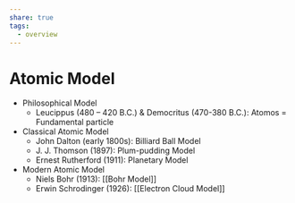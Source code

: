 ```yaml
---
share: true
tags:
  - overview
---
```


# Atomic Model

- Philosophical Model
	- Leucippus (480 – 420 B.C.) & Democritus (470-380 B.C.): Atomos = Fundamental particle
- Classical Atomic Model
	- John Dalton (early 1800s): Billiard Ball Model
	- J. J. Thomson (1897): Plum-pudding Model
	- Ernest Rutherford (1911): Planetary Model
- Modern Atomic Model
	- Niels Bohr (1913): [[Bohr Model]]
	- Erwin Schrodinger (1926): [[Electron Cloud Model]]
